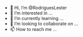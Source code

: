 - 👋 Hi, I’m @RodriguesLester
- 👀 I’m interested in ...
- 🌱 I’m currently learning ...
- 💞️ I’m looking to collaborate on ...
- 📫 How to reach me ...

<!---
RodriguesLester/RodriguesLester is a ✨ special ✨ repository because its `README.md` (this file) appears on your GitHub profile.
You can click the Preview link to take a look at your changes.
--->
